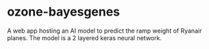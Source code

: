 # ozone-bayesgenes
A web app hosting an AI model to predict the ramp weight of Ryanair planes. The model is a 2 layered keras neural network.
